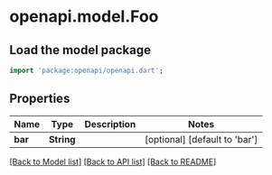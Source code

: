 # openapi.model.Foo

## Load the model package
```dart
import 'package:openapi/openapi.dart';
```

## Properties
Name | Type | Description | Notes
------------ | ------------- | ------------- | -------------
**bar** | **String** |  | [optional] [default to 'bar']

[[Back to Model list]](../README.md#documentation-for-models) [[Back to API list]](../README.md#documentation-for-api-endpoints) [[Back to README]](../README.md)


